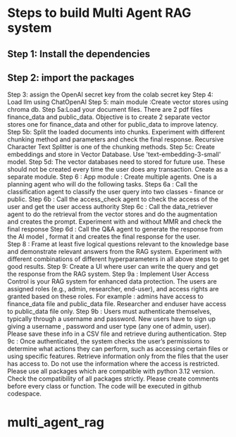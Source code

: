 # Steps to build Multi Agent RAG system
## Step 1: Install the dependencies
## Step 2: import the packages
Step 3: assign the OpenAI secret key from the colab secret key
Step 4: Load llm using ChatOpenAI
Step 5: main module :Create vector stores using chroma db.
Step 5a:Load your document files. There are 2 pdf files finance_data and public_data. Objective is to create 2 separate vector stores one for finance_data and other for public_data to improve latency.
Step 5b: Split the loaded documents into chunks. Experiment with different chunking method and parameters and check the final response. Recursive Character Text Splitter is one of the chunking methods. 
Step 5c: Create embeddings and store in Vector Database. Use 'text-embedding-3-small' model.
Step 5d: The vector databases need to stored for future use. These should not be created every time the user does any transaction. Create as a separate module.
Step 6 : App module : Create multiple agents. One is a planning agent who will do the following tasks.
Steps 6a : Call the classification agent to classify the user query into two classes - finance  or public. 
Step 6b : Call the access_check agent to check the access of the user and get the user access authority
Step 6c : Call the data_retriever agent to do the retrieval from the vector stores and do the augmentation and creates the prompt. Experiment with and without MMR and check the final response
Step 6d : Call the Q&A agent to generate the response from the AI model , format it and creates the final response for the user.  
Step 8 : Frame at least five logical questions relevant to the knowledge base and demonstrate relevant answers from the RAG system. Experiment with different combinations of different hyperparameters in all above steps to get good results.
Step 9: Create a UI where user can write the query and get the response from the RAG system. Step 9a : Implement User Access Control is your RAG system for enhanced data protection. The users are assigned roles (e.g., admin, researcher, end-user), and access rights are granted based on these roles. For example : admins have access to finance_data file and public_data file. Researcher and enduser have access to public_data file only.
Step 9b : Users must authenticate themselves, typically through a username and password. New users have to sign up giving a username , password and user type (any one of admin, user). Please save these info in a CSV file and retrieve during authentication.
Step 9c : Once authenticated, the system checks the user’s permissions to determine what actions they can perform, such as accessing certain files or using specific features.
Retrieve information only from the files that the user has access to. Do not use the information where the access is restricted. Please use all packages which are compatible with python 3.12 version. Check the compatibility of all packages strictly. Please create comments before every class or function. The code will be executed in github codespace.


# multi_agent_rag
